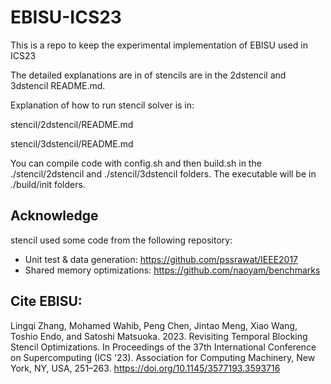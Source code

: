 # EBISU-ICS23
This is a repo to keep the experimental implementation of EBISU used in ICS23

The detailed explanations are in of stencils are in the 2dstencil and 3dstencil README.md. 


Explanation of how to run stencil solver is in:

stencil/2dstencil/README.md

stencil/3dstencil/README.md

You can compile code with config.sh and then build.sh in the ./stencil/2dstencil and ./stencil/3dstencil folders.
The executable will be in ./build/init folders. 

## Acknowledge
stencil used some code from the following repository:
- Unit test & data generation: https://github.com/pssrawat/IEEE2017
- Shared memory optimizations: https://github.com/naoyam/benchmarks

## Cite EBISU:
Lingqi Zhang, Mohamed Wahib, Peng Chen, Jintao Meng, Xiao Wang, Toshio Endo, and Satoshi Matsuoka. 2023. Revisiting Temporal Blocking Stencil Optimizations. In Proceedings of the 37th International Conference on Supercomputing (ICS '23). Association for Computing Machinery, New York, NY, USA, 251–263. https://doi.org/10.1145/3577193.3593716

